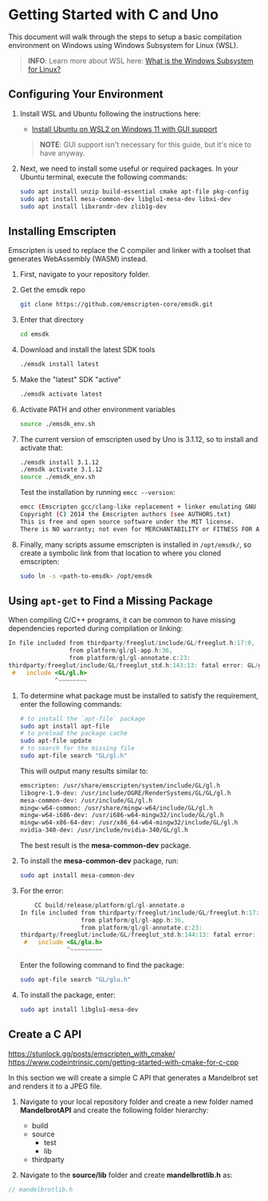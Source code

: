 # Getting Started with C and Uno

This document will walk through the steps to setup a basic compilation environment on Windows using Windows Subsystem for Linux (WSL).

> **INFO**: Learn more about WSL here: [What is the Windows Subsystem for Linux?](https://learn.microsoft.com/windows/wsl/about)

## Configuring Your Environment

1. Install WSL and Ubuntu following the instructions here:

   * [Install Ubuntu on WSL2 on Windows 11 with GUI support](https://ubuntu.com/tutorials/install-ubuntu-on-wsl2-on-windows-11-with-gui-support#1-overview)

    > **NOTE**: GUI support isn't necessary for this guide, but it's nice to have anyway.

1. Next, we need to install some useful or required packages. In your Ubuntu terminal, execute the following commands:

    ```bash
    sudo apt install unzip build-essential cmake apt-file pkg-config
    sudo apt install mesa-common-dev libglu1-mesa-dev libxi-dev
    sudo apt install libxrandr-dev zlib1g-dev
    ```

## Installing Emscripten

Emscripten is used to replace the C compiler and linker with a toolset that generates WebAssembly (WASM) instead.

1. First, navigate to your repository folder.

1. Get the emsdk repo

    ```bash
    git clone https://github.com/emscripten-core/emsdk.git
    ```

1. Enter that directory

    ```bash
    cd emsdk
    ```

1. Download and install the latest SDK tools

    ```bash
    ./emsdk install latest
    ```

1. Make the "latest" SDK "active"

    ```bash
    ./emsdk activate latest
    ```

1. Activate PATH and other environment variables

    ```bash
    source ./emsdk_env.sh
    ```

1. The current version of emscripten used by Uno is 3.1.12, so to install and activate that:

    ```bash
    ./emsdk install 3.1.12
    ./emsdk activate 3.1.12
    source ./emsdk_env.sh
    ```

    Test the installation by running `emcc --version`:

    ```bash
    emcc (Emscripten gcc/clang-like replacement + linker emulating GNU ld) 3.1.12 (38d1292ba2f5b4a7c8518931f5ae6f97ef0f6827)
    Copyright (C) 2014 the Emscripten authors (see AUTHORS.txt)
    This is free and open source software under the MIT license.
    There is NO warranty; not even for MERCHANTABILITY or FITNESS FOR A PARTICULAR PURPOSE.
    ```

1. Finally, many scripts assume emscripten is installed in `/opt/emsdk/`, so create a symbolic link from that location to where you cloned emscripten:

    ```bash
    sudo ln -s <path-to-emsdk> /opt/emsdk
    ```

## Using `apt-get` to Find a Missing Package

When compiling C/C++ programs, it can be common to have missing dependencies reported during compilation or linking:

```c
In file included from thirdparty/freeglut/include/GL/freeglut.h:17:0,
                 from platform/gl/gl-app.h:36,
                 from platform/gl/gl-annotate.c:23:
thirdparty/freeglut/include/GL/freeglut_std.h:143:13: fatal error: GL/gl.h: No such file or directory
 #   include <GL/gl.h>
             ^~~~~~~~~
```

1. To determine what package must be installed to satisfy the requirement, enter the following commands:

    ```bash
    # to install the `apt-file` package
    sudo apt install apt-file
    # to preload the package cache
    sudo apt-file update
    # to search for the missing file
    sudo apt-file search "GL/gl.h"
    ```

    This will output many results similar to:

    ```bash
    emscripten: /usr/share/emscripten/system/include/GL/gl.h
    libogre-1.9-dev: /usr/include/OGRE/RenderSystems/GL/GL/gl.h
    mesa-common-dev: /usr/include/GL/gl.h
    mingw-w64-common: /usr/share/mingw-w64/include/GL/gl.h
    mingw-w64-i686-dev: /usr/i686-w64-mingw32/include/GL/gl.h
    mingw-w64-x86-64-dev: /usr/x86_64-w64-mingw32/include/GL/gl.h
    nvidia-340-dev: /usr/include/nvidia-340/GL/gl.h
    ```

    The best result is the **mesa-common-dev** package.

1. To install the **mesa-common-dev** package, run:

    ```bash
    sudo apt install mesa-common-dev
    ```

1. For the error:

    ```c
        CC build/release/platform/gl/gl-annotate.o
    In file included from thirdparty/freeglut/include/GL/freeglut.h:17:0,
                     from platform/gl/gl-app.h:36,
                     from platform/gl/gl-annotate.c:23:
    thirdparty/freeglut/include/GL/freeglut_std.h:144:13: fatal error: GL/glu.h: No such file or directory
     #   include <GL/glu.h>
                 ^~~~~~~~~~
    ```

    Enter the following command to find the package:

    ```bash
    sudo apt-file search "GL/glu.h"
    ```

1. To install the package, enter:

    ```bash
    sudo apt install libglu1-mesa-dev
    ```

## Create a C API

<https://stunlock.gg/posts/emscripten_with_cmake/>
<https://www.codeintrinsic.com/getting-started-with-cmake-for-c-cpp>

In this section we will create a simple C API that generates a Mandelbrot set and renders it to a JPEG file.

1. Navigate to your local repository folder and create a new folder named **MandelbrotAPI** and create the following folder hierarchy:

    * build
    * source
      * test
      * lib
    * thirdparty

2. Navigate to the **source/lib** folder and create **mandelbrotlib.h** as:

```c
// mandelbrotlib.h

```
